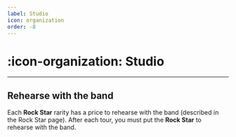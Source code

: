 ```yaml
---
label: Studio
icon: organization
order: -8
---
```


# :icon-organization: Studio

---

## Rehearse with the band

Each **Rock Star** rarity has a price to rehearse with the band (described in the Rock Star page). After each tour, you must put the **Rock Star** to rehearse with the band.
